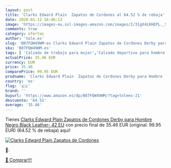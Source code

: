 ```yaml
---
layout: post
title: 'Clarks Edward Plain  Zapatos de Cordones al 64.52 % de rebaja'
date: 2020-01-12 16:46:13
image: 'https://images-eu.ssl-images-amazon.com/images/I/31gX4LKHEPL._SL400_.jpg'
comments: true
category: ofertas
author: 'tole.es'
slug: 'B07FQW49WM-es Clarks Edward Plain Zapatos de Cordones Derby para Hombre...'
sku: 'B07FQW49WM-es'
tags: [ 'Calzado de trabajo para mujer','Calzado deportivo para hombre','Calzado sanitario y de hostelería para mujer','Chanclas y sandalias de piscina para hombre','Sandalias y chanclas para niña','Zapatillas y calzado deportivo para hombre','Zapatos','Zapatos para hombre','Zapatos para mujer','Zapatos para niñas pequeñas','Zapatos y complementos','Zuecos sanitarios y de hostelería para mujer','Zuecos y mules para hombre','zapatos', ]
actualPrice: 35.46 EUR
currency: EUR
price: 35.46
comparePrice: 99.95 EUR
prodname: 'Clarks Edward Plain  Zapatos de Cordones Derby para Hombre  Negro  Black Leather-   42 EU'
country: 'es'
flag: '🇪🇸'
brand: ''
buyurl: 'https://www.amazon.es/dp/B07FQW49WM/?tag=tolees-21'
descuento: '64.52'
average: '35.46'
---
```


Tienes [Clarks Edward Plain  Zapatos de Cordones Derby para Hombre  Negro  Black Leather-   42 EU](https://www.amazon.es/dp/B07FQW49WM/?tag=tolees-21) con precio final de  35.46 EUR (original: 99.95 EUR) (64.52 %  de rebaja) aqui!

[![Clarks Edward Plain  Zapatos de Cordones](https://images-eu.ssl-images-amazon.com/images/I/31gX4LKHEPL._SL400_.jpg)](https://www.amazon.es/dp/B07FQW49WM/?tag=tolees-21)

🔎:


[🛒 Comprar!!!](https://www.amazon.es/dp/B07FQW49WM/?tag=tolees-21)
